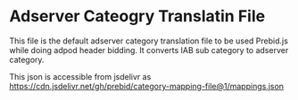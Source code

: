 # Adserver Cateogry Translatin File

This file is the default adserver category translation file to be used Prebid.js while doing adpod header bidding. It converts IAB sub category to adserver category.

This json is accessible from jsdelivr as  https://cdn.jsdelivr.net/gh/prebid/category-mapping-file@1/mappings.json